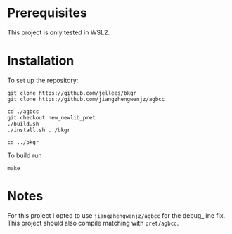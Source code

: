 # Prerequisites

This project is only tested in WSL2.

# Installation

To set up the repository:

	git clone https://github.com/jellees/bkgr
	git clone https://github.com/jiangzhengwenjz/agbcc

	cd ./agbcc
    git checkout new_newlib_pret
	./build.sh
	./install.sh ../bkgr

	cd ../bkgr

To build run

    make

# Notes

For this project I opted to use `jiangzhengwenjz/agbcc` for the debug_line fix. This project should also compile matching with `pret/agbcc`.